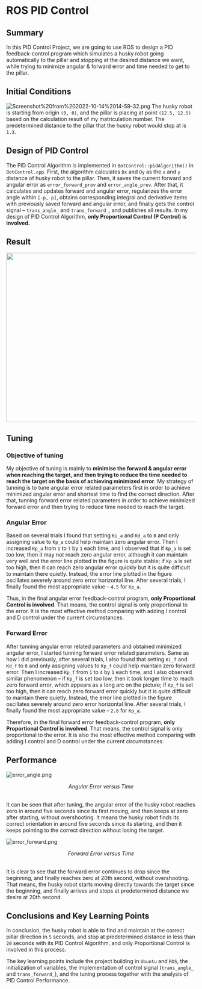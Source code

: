 # ROS PID Control

## Summary

In this PID Control Project, we are going to use ROS to design a PID feedback-control program which simulates a husky robot going automatically to the pillar and stopping at the desired distance we want, while trying to minimize angular & forward error and time needed to get to the pillar.

## Initial Conditions

![Screenshot%20from%202022-10-14%2014-59-32.png](https://github.com/Yu-Haikuo/Robotics-ROS-PID-Control/blob/main/Figures/Screenshot%20from%202022-10-14%2014-59-32.png)
The husky robot is starting from origin `(0, 0)`, and the pillar is placing at point `(12.5, 12.5)` based on the calculation result of my matriculation number. The predetermined distance to the pillar that the husky robot would stop at is `1.3`. 

## Design of PID Control

The PID Control Algorithm is implemented in `BotControl::pidAlgorithm()` in `BotControl.cpp`. First, the algorithm calculates `Dx` and `Dy` as the `x` and `y` distance of husky robot to the pillar. Then, it saves the current forward and angular error as `error_forward_prev` and `error_angle_prev`. After that, it calculates and updates forward and angular error, regularizes the error angle within `[-p, p]`, obtains corresponding integral and derivative items with previously saved forward and angular error, and finally gets the control signal – `trans_angle_` and `trans_forward_`, and publishes all results. In my design of PID Control Algorithm, **only Proportional Control (P Control) is involved.**

## Result

<p align="center">
    <img height="450" width="800" src="https://github.com/Yu-Haikuo/Robotics-ROS-PID-Control/blob/main/Figures/ezgif.com-gif-maker.gif">
</p>

## Tuning

### Objective of tuning

My objective of tuning is mainly to **minimise the forward & angular error when reaching the target, and then trying to reduce the time needed to reach the target on the basis of achieving minimized error**. My strategy of tunning is to tune angular error related parameters first in order to achieve minimized angular error and shortest time to find the correct direction. After that, tunning forward error related parameters in order to achieve minimized forward error and then trying to reduce time needed to reach the target.

### Angular Error

Based on several trials I found that setting `Ki_a` and `Kd_a` to `0` and only assigning value to `Kp_a` could help maintain zero angular error. Then I increased `Kp_a` from `1` to `7` by `1` each time, and I observed that if `Kp_a` is set too low, then it may not reach zero angular error, although it can maintain very well and the error line plotted in the figure is quite stable; if `Kp_a` is set too high, then it can reach zero angular error quickly but it is quite difficult to maintain there quietly. Instead, the error line plotted in the figure oscillates severely around zero error horizontal line. After several trials, I finally found the most appropriate value – `4.5` for `Kp_a`.

Thus, in the final angular error feedback-control program, **only Proportional Control is involved**. That means, the control signal is only proportional to the error. It is the most effective method comparing with adding I control and D control under the current circumstances.

### Forward Error

After tunning angular error related parameters and obtained minimized angular error, I started tunning forward error related parameters. Same as how I did previously, after several trials, I also found that setting `Ki_f` and `Kd_f` to `0` and only assigning values to `Kp_f` could help maintain zero forward error. Then I increased `Kp_f` from `1` to `4` by `1` each time, and I also observed similar phenomenon – if `Kp_f` is set too low, then it took longer time to reach zero forward error, which appears as a long arc on the picture; if `Kp_f` is set too high, then it can reach zero forward error quickly but it is quite difficult to maintain there quietly. Instead, the error line plotted in the figure oscillates severely around zero error horizontal line. After several trials, I finally found the most appropriate value – `2.8` for `Kp_a`.

Therefore, in the final forward error feedback-control program, **only Proportional Control is involved**. That means, the control signal is only proportional to the error. It is also the most effective method comparing with adding I control and D control under the current circumstances.

## Performance

![error_angle.png](https://github.com/Yu-Haikuo/Robotics-ROS-PID-Control/blob/main/Figures/error_angle.png)
<div align="center">
    <em>Angular Error versus Time</em>
</div>
<br/>

It can be seen that after tuning, the angular error of the husky robot reaches zero in around five seconds since its first moving, and then keeps at zero after starting, without overshooting. It means the husky robot finds its correct orientation in around five seconds since its starting, and then it keeps pointing to the correct direction without losing the target.

![error_forward.png](https://github.com/Yu-Haikuo/Robotics-ROS-PID-Control/blob/main/Figures/error_forward.png)
<div align="center">
    <em>Forward Error versus Time</em>
</div>
<br/>

It is clear to see that the forward error continues to drop since the beginning, and finally reaches zero at 20th second, without overshooting. That means, the husky robot starts moving directly towards the target since the beginning, and finally arrives and stops at predetermined distance we desire at 20th second.

## Conclusions and Key Learning Points

In conclusion, the husky robot is able to find and maintain at the correct pillar direction in `5` seconds, and stop at predetermined distance in less than `20` seconds with its PID Control Algorithm, and only Proportional Control is involved in this process.

The key learning points include the project building in `Ubuntu` and `ROS`, the initialization of variables, the implementation of control signal (`trans_angle_` and `trans_forward_`), and the tuning process together with the analysis of PID Control Performance.
